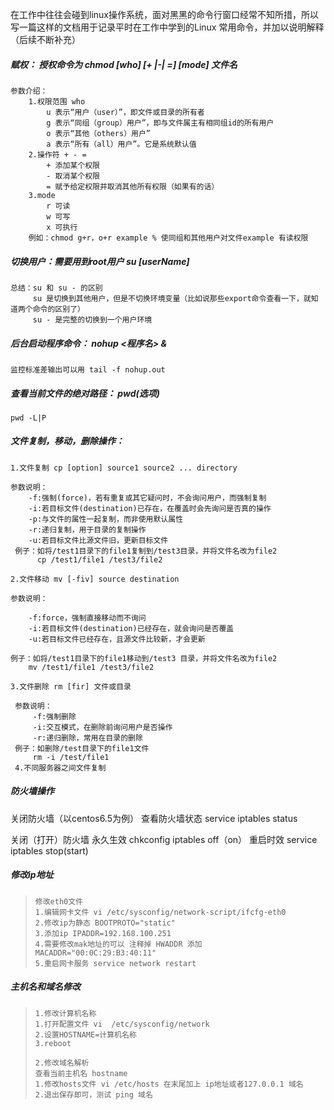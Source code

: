 在工作中往往会碰到linux操作系统，面对黑黑的命令行窗口经常不知所措，所以写一篇这样的文档用于记录平时在工作中学到的Linux 常用命令，并加以说明解释（后续不断补充）

##### 赋权： 授权命令为 chmod [who] [+ |-| =] [mode] 文件名 

```
参数介绍：  
    1.权限范围 who   
    	u 表示“用户（user）”，即文件或目录的所有者   
    	g 表示“同组（group）用户”，即与文件属主有相同组id的所有用户   
    	o 表示“其他（others）用户”   
    	a 表示“所有（all）用户”。它是系统默认值 
    2.操作符 + - =   
    	+ 添加某个权限   
    	- 取消某个权限   
    	= 赋予给定权限并取消其他所有权限（如果有的话） 
    3.mode   
    	r 可读   
    	w 可写   
    	x 可执行 
    例如：chmod g+r，o+r example % 使同组和其他用户对文件example 有读权限
```

##### 切换用户：需要用到root用户 su [userName]

```
总结：su 和 su - 的区别 
     su 是切换到其他用户，但是不切换环境变量（比如说那些export命令查看一下，就知道两个命令的区别了）
     su - 是完整的切换到一个用户环境 
```

##### 后台启动程序命令： nohup <程序名> & 

```
监控标准差输出可以用 tail -f nohup.out
```

##### 查看当前文件的绝对路径： pwd(选项)

```
pwd -L|P
```



##### 文件复制，移动，删除操作：

```
1.文件复制 cp [option] source1 source2 ... directory

参数说明： 
    -f:强制(force)，若有重复或其它疑问时，不会询问用户，而强制复制 
    -i:若目标文件(destination)已存在，在覆盖时会先询问是否真的操作 
    -p:与文件的属性一起复制，而非使用默认属性 
    -r:递归复制，用于目录的复制操作 
    -u:若目标文件比源文件旧，更新目标文件 
 例子：如将/test1目录下的file1复制到/test3目录，并将文件名改为file2 
      cp /test1/file1 /test3/file2   

2.文件移动 mv [-fiv] source destination

参数说明：

	-f:force，强制直接移动而不询问
	-i:若目标文件(destination)已经存在，就会询问是否覆盖
	-u:若目标文件已经存在，且源文件比较新，才会更新

例子：如将/test1目录下的file1移动到/test3 目录，并将文件名改为file2
	mv /test1/file1 /test3/file2

3.文件删除 rm [fir] 文件或目录

 参数说明：
	 -f:强制删除
	 -i:交互模式，在删除前询问用户是否操作
 	 -r:递归删除，常用在目录的删除
 例子：如删除/test目录下的file1文件
 	 rm -i /test/file1
 4.不同服务器之间文件复制
```



##### 防火墙操作

关闭防火墙（以centos6.5为例）
查看防火墙状态 service iptables status

关闭（打开）防火墙 
永久生效
chkconfig iptables off（on）
重启时效
service iptables stop(start)

##### 修改ip地址

>     修改eth0文件
>     1.编辑网卡文件 vi /etc/sysconfig/network-script/ifcfg-eth0
>     2.修改ip为静态 BOOTPROTO="static"
>     3.添加ip IPADDR=192.168.100.251
>     4.需要修改mak地址的可以 注释掉 HWADDR 添加 MACADDR="00:0C:29:B3:40:11"
>     5.重启网卡服务 service network restart

##### 主机名和域名修改

>     1.修改计算机名称
>     1.打开配置文件 vi  /etc/sysconfig/network
>     2.设置HOSTNAME=计算机名称
>     3.reboot 
>  
>     2.修改域名解析
>     查看当前主机名 hostname
>     1.修改hosts文件 vi /etc/hosts 在末尾加上 ip地址或者127.0.0.1 域名
>     2.退出保存即可，测试 ping 域名